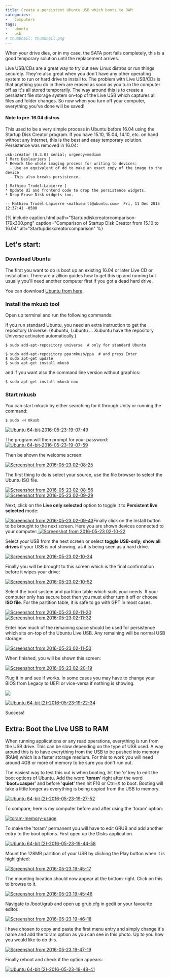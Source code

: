 ```yaml
---
title: Create a persistent Ubuntu USB which boots to RAM
categories:
-   Computers
tags:
-   ubuntu
-   usb
# thumbnail: thumbnail.png
---
```


When your drive dies, or in my case, the SATA port fails completely, this is a good temporary solution until the replacement arrives.

<!-- more -->

Live USB/CDs are a great way to try out new Linux distros or run things securely. They're also great when you don't have any other operating system to run or hard drive to install to. The problem with Live USB/CDs is that anything you do in them are erased as soon as you turn the computer off as it's all stored temporarily. The way around this is to create a persistent file storage system on-top of the Live USB which captures all files and folder changes. So now when you turn off your computer, everything you've done will be saved!

#### Note to pre-16.04 distros

This used to be a very simple process in Ubuntu before 16.04 using the Startup Disk Creator program. If you have 15.10, 15.04, 14.10, etc. on hand without any Internet, this is the best and easy temporary solution. Persistence was removed in 16.04:

```text
usb-creator (0.3.0) xenial; urgency=medium
[ Marc Deslauriers ]
* Rework the whole imaging process for writing to devices:
  - Use an equivalent of dd to make an exact copy of the image to the device
  - This also breaks persistence.

[ Mathieu Trudel-Lapierre ]
* Update UI and frontend code to drop the persistence widgets.
* Drop Erase Disk widgets too.

-- Mathieu Trudel-Lapierre <mathieu-tl@ubuntu.com>  Fri, 11 Dec 2015 12:37:41 -0500
```

{% include caption.html path="Startupdiskcreatorcomparison-179x300.png" caption="Comparison of Startup Disk Creator from 15.10 to 16.04" alt="Startupdiskcreatorcomparison" %}

## Let's start:

### Download Ubuntu

The first you want to do is boot up an existing 16.04 or later Live CD or installation. There are a zillion guides how to get this up and running but usually you'll need another computer first if you got a dead hard drive.

You can download [Ubuntu from here](http://www.ubuntu.com/download).

### Install the mkusb tool

Open up terminal and run the following commands:

If you run standard Ubuntu, you need an extra instruction to get the repository Universe. (Kubuntu, Lubuntu ... Xubuntu have the repository Universe activated automatically.)

```terminal
$ sudo add-apt-repository universe  # only for standard Ubuntu

$ sudo add-apt-repository ppa:mkusb/ppa  # and press Enter
$ sudo apt-get update
$ sudo apt-get install mkusb
```

and if you want also the command line version without graphics:

```terminal
$ sudo apt-get install mkusb-nox
```

### Start mkusb

You can start mkusb by either searching for it through Unity or running the command:

```terminal
$ sudo -H mkusb
```

[![Ubuntu 64-bit-2016-05-23-19-07-49](ubuntu-64-bit-2016-05-23-19-07-49.png)](ubuntu-64-bit-2016-05-23-19-07-49.png)

The program will then prompt for your password:[![Ubuntu 64-bit-2016-05-23-19-07-59](Ubuntu-64-bit-2016-05-23-19-07-59-300x200.png)](Ubuntu-64-bit-2016-05-23-19-07-59.png)

Then be shown the welcome screen:

[![Screenshot from 2016-05-23 02-08-25](Screenshot-from-2016-05-23-02-08-25.png)](Screenshot-from-2016-05-23-02-08-25.png)

The first thing to do is select your source, use the file browser to select the Ubuntu ISO file.

[![Screenshot from 2016-05-23 02-08-56](screenshot-from-2016-05-23-02-08-56.png)](screenshot-from-2016-05-23-02-08-56.png) [![Screenshot from 2016-05-23 02-09-29](screenshot-from-2016-05-23-02-09-29-e1464005557692.png)](Screenshot-from-2016-05-23-02-09-29.png)

Next, click on the **Live only selected** option to toggle it to **Persistent live selected** mode:

[![Screenshot from 2016-05-23 02-09-43](screenshot-from-2016-05-23-02-09-43.png)](screenshot-from-2016-05-23-02-09-43.png)Finally click on the Install button to be brought to the next screen. Here you are shown devices connected to your computer:[
](screenshot-from-2016-05-23-02-10-07.png) [![Screenshot from 2016-05-23 02-10-22](screenshot-from-2016-05-23-02-10-22.png)](screenshot-from-2016-05-23-02-10-22.png)

Select your USB from the next screen or select **toggle USB-only; show all drives** if your USB is not showing, as it is being seen as a hard drive.

[![Screenshot from 2016-05-23 02-10-34](screenshot-from-2016-05-23-02-10-34.png)](screenshot-from-2016-05-23-02-10-34.png)

Finally you will be brought to this screen which is the final confirmation before it wipes your drive:

[![Screenshot from 2016-05-23 02-10-52](screenshot-from-2016-05-23-02-10-52.png)](screenshot-from-2016-05-23-02-10-52.png)

Select the boot system and partition table which suits your needs. If your computer only has secure boot then you must either turn it off or choose **ISO file**. For the partition table, it is safe to go with GPT in most cases.

[![Screenshot from 2016-05-23 02-11-20](screenshot-from-2016-05-23-02-11-20.png)](screenshot-from-2016-05-23-02-11-20.png) [![Screenshot from 2016-05-23 02-11-32](screenshot-from-2016-05-23-02-11-32.png)](screenshot-from-2016-05-23-02-11-32.png)

Enter how much of the remaining space should be used for persistence which sits on-top of the Ubuntu Live USB. Any remaining will be normal USB storage:

[![Screenshot from 2016-05-23 02-11-50](screenshot-from-2016-05-23-02-11-50.png)](screenshot-from-2016-05-23-02-11-50.png)

When finished, you will be shown this screen:

[![Screenshot from 2016-05-23 02-20-19](screenshot-from-2016-05-23-02-20-19.png)](screenshot-from-2016-05-23-02-20-19.png)

Plug it in and see if works. In some cases you may have to change your BIOS from Legacy to UEFI or vice-versa if nothing is showing.

[![](Ubuntu-64-bit-2-2016-05-23-19-21-06-1024x768.png)](ubuntu-64-bit-2-2016-05-23-19-21-06.png)

[![Ubuntu 64-bit (2)-2016-05-23-19-22-34](Ubuntu-64-bit-2-2016-05-23-19-22-34-1024x768.png)](ubuntu-64-bit-2-2016-05-23-19-22-34.png)

Success!

## Extra: Boot the Live USB to RAM

When running applications or any read operations, everything is run from the USB drive. This can be slow depending on the type of USB used. A way around this is to have everything from the USB to be pushed into memory (RAM) which is a faster storage medium. For this to work you will need around 4GB or more of memory to be sure you don't run out.

The easiest way to test this out is when booting, hit the 'e' key to edit the boot options of Ubuntu. Add the word '**toram**' right after the word '**boot=casper**' and before '**quiet**' then hit F10 or Ctrl+X to boot. Booting will take a little longer as everything is being copied from the USB to memory.

[![Ubuntu 64-bit (2)-2016-05-23-19-27-52](Ubuntu-64-bit-2-2016-05-23-19-27-52-1024x768.png)](ubuntu-64-bit-2-2016-05-23-19-27-52.png)

To compare, here is my computer before and after using the 'toram' option:

[![toram-memory-usage](toram-memory-usage.png)](toram-memory-usage.png)

To make the 'toram' permanent you will have to edit GRUB and add another entry to the boot options. First open up the Disks application.

[![Ubuntu 64-bit (2)-2016-05-23-19-44-58](ubuntu-64-bit-2-2016-05-23-19-44-58-1.png)](ubuntu-64-bit-2-2016-05-23-19-44-58-1.png)

Mount the 128MB partition of your USB by clicking the Play button when it is highlighted:

[![Screenshot from 2016-05-23 19-45-17](screenshot-from-2016-05-23-19-45-17.png)](screenshot-from-2016-05-23-19-45-17.png)

The mounting location should now appear at the bottom-right. Click on this to browse to it.

[![Screenshot from 2016-05-23 19-45-46](screenshot-from-2016-05-23-19-45-46.png)](screenshot-from-2016-05-23-19-45-46.png)

Navigate to /boot/grub and open up grub.cfg in gedit or your favourite editor.

[![Screenshot from 2016-05-23 19-46-18](Screenshot-from-2016-05-23-19-46-18.png)](Screenshot-from-2016-05-23-19-46-18.png)

I have chosen to copy and paste the first menu entry and simply change it's name and add the toram option as you can see in this photo. Up to you how you would like to do this.

[![Screenshot from 2016-05-23 19-47-19](screenshot-from-2016-05-23-19-47-19.png)](screenshot-from-2016-05-23-19-47-19.png)

Finally reboot and check if the option appears:

[![Ubuntu 64-bit (2)-2016-05-23-19-48-41](Ubuntu-64-bit-2-2016-05-23-19-48-41-1024x768.png)](ubuntu-64-bit-2-2016-05-23-19-48-41.png)
